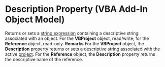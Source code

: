 
# Description Property (VBA Add-In Object Model)



Returns or sets a  [string expression](b8bdf64f-5920-1ae9-16d0-b26d09524a30.md) containing a descriptive string associated with an object. For the **VBProject** object, read/write; for the **Reference** object, read-only.
 **Remarks**
For the  **VBProject** object, the **Description** property returns or sets a descriptive string associated with the active [project](b8bdf64f-5920-1ae9-16d0-b26d09524a30.md).
For the  **Reference** object, the **Description** property returns the descriptive name of the reference.
